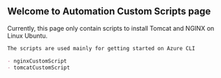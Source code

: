## Welcome to Automation Custom Scripts page

Currently, this page only contain scripts to install Tomcat and NGINX on Linux Ubuntu.

```markdown
The scripts are used mainly for getting started on Azure CLI

- nginxCustomScript
- tomcatCustomScript
